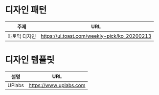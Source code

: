 # 디자인 패턴
| 주제          | URL                                          |
| ------------- | -------------------------------------------- |
| 아토믹 디자인 | https://ui.toast.com/weekly-pick/ko_20200213 |


# 디자인 템플릿
| 설명   | URL                    |
| ------ | ---------------------- |
| UPlabs | https://www.uplabs.com |
